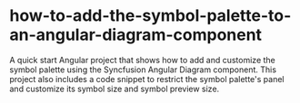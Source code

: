 # how-to-add-the-symbol-palette-to-an-angular-diagram-component
A quick start Angular project that shows how to add and customize the symbol palette using the Syncfusion Angular Diagram component. This project also includes a code snippet to restrict the symbol palette's panel and customize its symbol size and symbol preview size.
